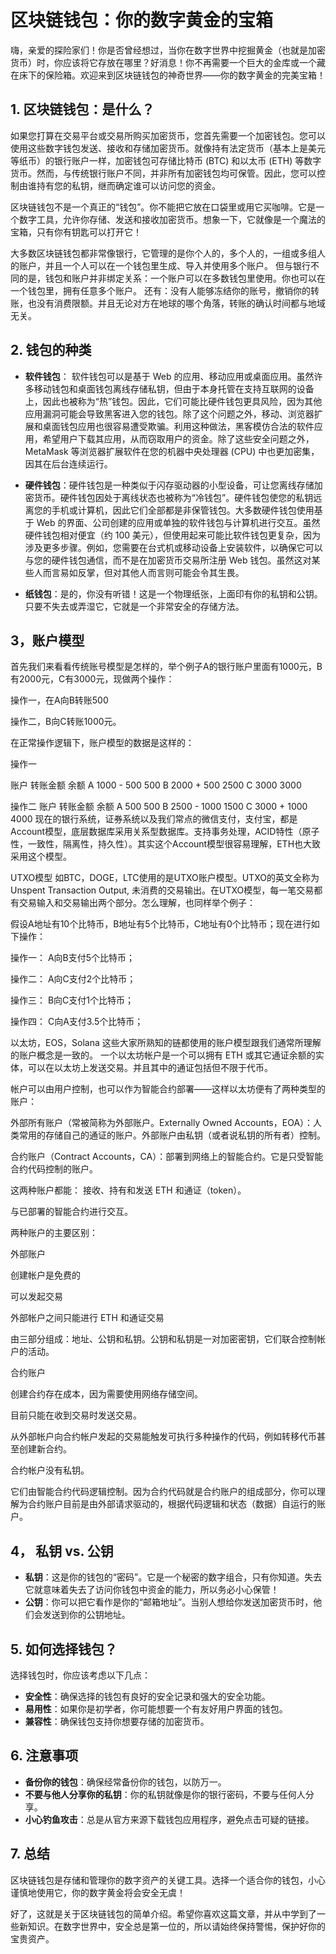 # 区块链钱包：你的数字黄金的宝箱

嗨，亲爱的探险家们！你是否曾经想过，当你在数字世界中挖掘黄金（也就是加密货币）时，你应该将它存放在哪里？好消息！你不再需要一个巨大的金库或一个藏在床下的保险箱。欢迎来到区块链钱包的神奇世界——你的数字黄金的完美宝箱！

## 1. 区块链钱包：是什么？
如果您打算在交易平台或交易所购买加密货币，您首先需要一个加密钱包。您可以使用这些数字钱包发送、接收和存储加密货币。就像持有法定货币（基本上是美元等纸币）的银行账户一样，加密钱包可存储比特币 (BTC) 和以太币 (ETH) 等数字货币。然而，与传统银行账户不同，并非所有加密钱包均可保管。因此，您可以控制由谁持有您的私钥，继而确定谁可以访问您的资金。

区块链钱包不是一个真正的“钱包”。你不能把它放在口袋里或用它买咖啡。它是一个数字工具，允许你存储、发送和接收加密货币。想象一下，它就像是一个魔法的宝箱，只有你有钥匙可以打开它！

大多数区块链钱包都非常像银行，它管理的是你个人的，多个人的，一组或多组人的账户，并且一个人可以在一个钱包里生成、导入并使用多个账户。
但与银行不同的是，钱包和账户并非绑定关系：一个账户可以在多数钱包里使用。你也可以在一个钱包里，拥有任意多个账户。
还有：没有人能够冻结你的账号，撤销你的转账，也没有消费限额。并且无论对方在地球的哪个角落，转账的确认时间都与地域无关。

## 2. 钱包的种类

- **软件钱包**：
软件钱包可以是基于 Web 的应用、移动应用或桌面应用。虽然许多移动钱包和桌面钱包离线存储私钥，但由于本身托管在支持互联网的设备上，因此也被称为“热”钱包。因此，它们可能比硬件钱包更具风险，因为其他应用漏洞可能会导致黑客进入您的钱包。除了这个问题之外，移动、浏览器扩展和桌面钱包应用也很容易遭受欺骗。利用这种做法，黑客模仿合法的软件应用，希望用户下载其应用，从而窃取用户的资金。除了这些安全问题之外，MetaMask 等浏览器扩展软件在您的机器中央处理器 (CPU) 中也更加密集，因其在后台连续运行。

- **硬件钱包**：硬件钱包是一种类似于闪存驱动器的小型设备，可让您离线存储加密货币。硬件钱包因处于离线状态也被称为“冷钱包”。硬件钱包使您的私钥远离您的手机或计算机，因此它们全部都是非保管钱包。大多数硬件钱包使用基于 Web 的界面、公司创建的应用或单独的软件钱包与计算机进行交互。虽然硬件钱包相对便宜（约 100 美元），但使用起来可能比软件钱包更复杂，因为涉及更多步骤。例如，您需要在台式机或移动设备上安装软件，以确保它可以与您的硬件钱包通信，而不是在加密货币交易所注册 Web 钱包。虽然这对某些人而言易如反掌，但对其他人而言则可能会令其生畏。

- **纸钱包**：是的，你没有听错！这是一个物理纸张，上面印有你的私钥和公钥。只要不失去或弄湿它，它就是一个非常安全的存储方法。

## 3，账户模型

首先我们来看看传统账号模型是怎样的，举个例子A的银行账户里面有1000元，B有2000元，C有3000元，现做两个操作：

操作一，在A向B转账500

操作二，B向C转账1000元。

在正常操作逻辑下，账户模型的数据是这样的：

操作一

账户	转账金额	余额
A	1000 - 500	500
B	2000 + 500	2500
C	3000	3000

操作二
账户	转账金额	余额
A	500	500
B	2500 - 1000	1500
C	3000 + 1000	4000
现在的银行系统，证券系统以及我们常点的微信支付，支付宝，都是Account模型，底层数据库采用关系型数据库。支持事务处理，ACID特性（原子性，一致性，隔离性，持久性）。其实这个Account模型很容易理解，ETH也大致采用这个模型。

UTXO模型
如BTC，DOGE，LTC使用的是UTXO账户模型。UTXO的英文全称为Unspent Transaction Output, 未消费的交易输出。在UTXO模型，每一笔交易都有交易输入和交易输出两个部分。怎么理解，也同样举个例子：

假设A地址有10个比特币，B地址有5个比特币，C地址有0个比特币；现在进行如下操作：

操作一： A向B支付5个比特币；

操作二： A向C支付2个比特币；

操作三： B向C支付1个比特币；

操作四： C向A支付3.5个比特币；


以太坊，EOS，Solana 这些大家所熟知的链都使用的账户模型跟我们通常所理解的账户概念是一致的。
一个以太坊帐户是一个可以拥有 ETH 或其它通证余额的实体，可以在以太坊上发送交易。并且其中的通证包括但不限于代币。

帐户可以由用户控制，也可以作为智能合约部署——这样以太坊便有了两种类型的账户：

外部所有账户（常被简称为外部账户。Externally Owned Accounts，EOA）：人类常用的存储自己的通证的账户。外部账户由私钥（或者说私钥的所有者）控制。

合约账户（Contract Accounts，CA）：部署到网络上的智能合约。它是只受智能合约代码控制的账户。

这两种账户都能：
接收、持有和发送 ETH 和通证（token）。

与已部署的智能合约进行交互。

两种账户的主要区别：

外部账户

创建帐户是免费的

可以发起交易

外部帐户之间只能进行 ETH 和通证交易

由三部分组成：地址、公钥和私钥。公钥和私钥是一对加密密钥，它们联合控制帐户的活动。

合约账户

创建合约存在成本，因为需要使用网络存储空间。

目前只能在收到交易时发送交易。

从外部帐户向合约帐户发起的交易能触发可执行多种操作的代码，例如转移代币甚至创建新合约。

合约帐户没有私钥。

它们由智能合约代码逻辑控制。因为合约代码就是合约账户的组成部分，你可以理解为合约账户目前是由外部请求驱动的，根据代码逻辑和状态（数据）自运行的账户。

## 4， 私钥 vs. 公钥

- **私钥**：这是你的钱包的“密码”。它是一个秘密的数字组合，只有你知道。失去它就意味着失去了访问你钱包中资金的能力，所以务必小心保管！
- **公钥**：你可以把它看作是你的“邮箱地址”。当别人想给你发送加密货币时，他们会发送到你的公钥地址。

## 5. 如何选择钱包？

选择钱包时，你应该考虑以下几点：

- **安全性**：确保选择的钱包有良好的安全记录和强大的安全功能。
- **易用性**：如果你是初学者，你可能想要一个有友好用户界面的钱包。
- **兼容性**：确保钱包支持你想要存储的加密货币。

## 6. 注意事项

- **备份你的钱包**：确保经常备份你的钱包，以防万一。
- **不要与他人分享你的私钥**：你的私钥就像是你的银行密码，不要与任何人分享。
- **小心钓鱼攻击**：总是从官方来源下载钱包应用程序，避免点击可疑的链接。

## 7. 总结

区块链钱包是存储和管理你的数字资产的关键工具。选择一个适合你的钱包，小心谨慎地使用它，你的数字黄金将会安全无虞！

好了，这就是关于区块链钱包的简单介绍。希望你喜欢这篇文章，并从中学到了一些新知识。在数字世界中，安全总是第一位的，所以请始终保持警惕，保护好你的宝贵资产。
